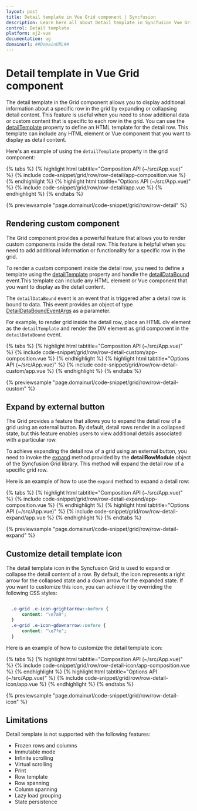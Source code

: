 ```yaml
---
layout: post
title: Detail template in Vue Grid component | Syncfusion
description: Learn here all about Detail template in Syncfusion Vue Grid component of Syncfusion Essential JS 2 and more.
control: Detail template 
platform: ej2-vue
documentation: ug
domainurl: ##DomainURL##
---
```


# Detail template in Vue Grid component

The detail template in the Grid component allows you to display additional information about a specific row in the grid by expanding or collapsing detail content. This feature is useful when you need to show additional data or custom content that is specific to each row in the grid. You can use the [detailTemplate](https://ej2.syncfusion.com/vue/documentation/api/grid/#detailtemplate) property to define an HTML template for the detail row. This template can include any HTML element or Vue component that you want to display as detail content.

Here's an example of using the `detailTemplate` property in the grid component:

{% tabs %}
{% highlight html tabtitle="Composition API (~/src/App.vue)" %}
{% include code-snippet/grid/row/row-detail/app-composition.vue %}
{% endhighlight %}
{% highlight html tabtitle="Options API (~/src/App.vue)" %}
{% include code-snippet/grid/row/row-detail/app.vue %}
{% endhighlight %}
{% endtabs %}
        
{% previewsample "page.domainurl/code-snippet/grid/row/row-detail" %}

## Rendering custom component

The Grid component provides a powerful feature that allows you to render custom components inside the detail row. This feature is helpful when you need to add additional information or functionality for a specific row in the grid.

To render a custom component inside the detail row, you need to define a template using the [detailTemplate](https://ej2.syncfusion.com/vue/documentation/api/grid/#detailtemplate)  property and handle the [detailDataBound](https://ej2.syncfusion.com/vue/documentation/api/grid/#detaildatabound) event.This template can include any HTML element or Vue component that you want to display as the detail content.

The `detailDataBound` event is an event that is triggered after a detail row is bound to data. This event provides an object of type [DetailDataBoundEventArgs](https://ej2.syncfusion.com/vue/documentation/api/grid/detaildataboundeventargs/) as a parameter.

For example, to render grid inside the detail row, place an HTML div element as the `detailTemplate` and render the DIV element as grid component in the `detailDataBound` event.

{% tabs %}
{% highlight html tabtitle="Composition API (~/src/App.vue)" %}
{% include code-snippet/grid/row/row-detail-custom/app-composition.vue %}
{% endhighlight %}
{% highlight html tabtitle="Options API (~/src/App.vue)" %}
{% include code-snippet/grid/row/row-detail-custom/app.vue %}
{% endhighlight %}
{% endtabs %}
        
{% previewsample "page.domainurl/code-snippet/grid/row/row-detail-custom" %}

## Expand by external button

The Grid provides a feature that allows you to expand the detail row of a grid using an external button. By default, detail rows render in a collapsed state, but this feature enables users to view additional details associated with a particular row. 

To achieve expanding the detail row of a grid using an external button, you need to invoke the [expand](https://ej2.syncfusion.com/vue/documentation/api/grid/detailRow/#expand) method provided by the **detailRowModule** object of the Syncfusion Grid library. This method will expand the detail row of a specific grid row.

Here is an example of how to use the `expand` method to expand a detail row:

{% tabs %}
{% highlight html tabtitle="Composition API (~/src/App.vue)" %}
{% include code-snippet/grid/row/row-detail-expand/app-composition.vue %}
{% endhighlight %}
{% highlight html tabtitle="Options API (~/src/App.vue)" %}
{% include code-snippet/grid/row/row-detail-expand/app.vue %}
{% endhighlight %}
{% endtabs %}
        
{% previewsample "page.domainurl/code-snippet/grid/row/row-detail-expand" %}

## Customize detail template icon

The detail template icon in the Syncfusion Grid is used to expand or collapse the detail content of a row. By default, the icon represents a right arrow for the collapsed state and a down arrow for the expanded state. If you want to customize this icon, you can achieve it by overriding the following CSS styles:

```css

  .e-grid .e-icon-grightarrow::before {
      content: "\e7a9";
  }
  .e-grid .e-icon-gdownarrow::before {
      content: "\e7fe";
  }

```

Here is an example of how to customize the detail template icon:

{% tabs %}
{% highlight html tabtitle="Composition API (~/src/App.vue)" %}
{% include code-snippet/grid/row/row-detail-icon/app-composition.vue %}
{% endhighlight %}
{% highlight html tabtitle="Options API (~/src/App.vue)" %}
{% include code-snippet/grid/row/row-detail-icon/app.vue %}
{% endhighlight %}
{% endtabs %}
        
{% previewsample "page.domainurl/code-snippet/grid/row/row-detail-icon" %}

## Limitations

Detail template is not supported with the following features:

* Frozen rows and columns
* Immutable mode
* Infinite scrolling
* Virtual scrolling
* Print
* Row template
* Row spanning
* Column spanning
* Lazy load grouping
* State persistence